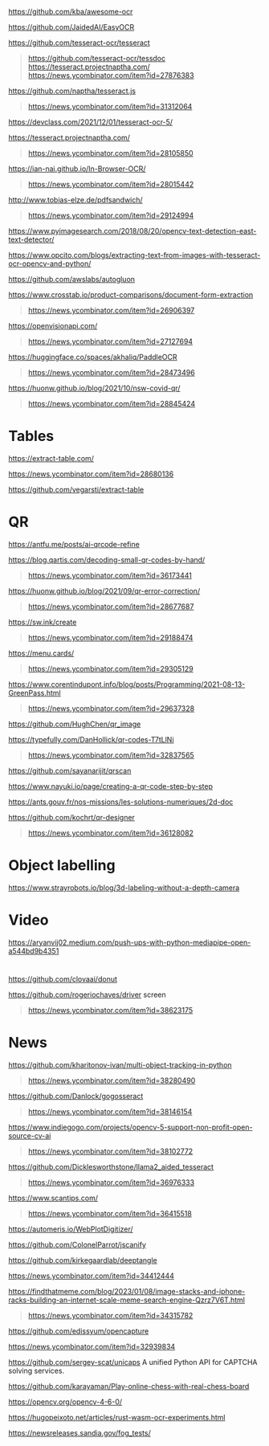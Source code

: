 https://github.com/kba/awesome-ocr

https://github.com/JaidedAI/EasyOCR

https://github.com/tesseract-ocr/tesseract
> https://github.com/tesseract-ocr/tessdoc
> https://tesseract.projectnaptha.com/
> https://news.ycombinator.com/item?id=27876383

https://github.com/naptha/tesseract.js
> https://news.ycombinator.com/item?id=31312064

https://devclass.com/2021/12/01/tesseract-ocr-5/

https://tesseract.projectnaptha.com/
> https://news.ycombinator.com/item?id=28105850

https://ian-nai.github.io/In-Browser-OCR/
> https://news.ycombinator.com/item?id=28015442

http://www.tobias-elze.de/pdfsandwich/
> https://news.ycombinator.com/item?id=29124994

https://www.pyimagesearch.com/2018/08/20/opencv-text-detection-east-text-detector/

https://www.opcito.com/blogs/extracting-text-from-images-with-tesseract-ocr-opencv-and-python/

https://github.com/awslabs/autogluon

https://www.crosstab.io/product-comparisons/document-form-extraction
> https://news.ycombinator.com/item?id=26906397

https://openvisionapi.com/
> https://news.ycombinator.com/item?id=27127694

https://huggingface.co/spaces/akhaliq/PaddleOCR
> https://news.ycombinator.com/item?id=28473496

https://huonw.github.io/blog/2021/10/nsw-covid-qr/
> https://news.ycombinator.com/item?id=28845424

# Tables
https://extract-table.com/

https://news.ycombinator.com/item?id=28680136

https://github.com/vegarsti/extract-table

# QR
https://antfu.me/posts/ai-qrcode-refine

https://blog.qartis.com/decoding-small-qr-codes-by-hand/
> https://news.ycombinator.com/item?id=36173441

https://huonw.github.io/blog/2021/09/qr-error-correction/
> https://news.ycombinator.com/item?id=28677687

https://sw.ink/create
> https://news.ycombinator.com/item?id=29188474

https://menu.cards/
> https://news.ycombinator.com/item?id=29305129

https://www.corentindupont.info/blog/posts/Programming/2021-08-13-GreenPass.html
> https://news.ycombinator.com/item?id=29637328

https://github.com/HughChen/qr_image

https://typefully.com/DanHollick/qr-codes-T7tLlNi
> https://news.ycombinator.com/item?id=32837565

https://github.com/sayanarijit/qrscan

https://www.nayuki.io/page/creating-a-qr-code-step-by-step

https://ants.gouv.fr/nos-missions/les-solutions-numeriques/2d-doc

https://github.com/kochrt/qr-designer
> https://news.ycombinator.com/item?id=36128082

# Object labelling
https://www.strayrobots.io/blog/3d-labeling-without-a-depth-camera

# Video
https://aryanvij02.medium.com/push-ups-with-python-mediapipe-open-a544bd9b4351

# 
https://github.com/clovaai/donut

https://github.com/rogeriochaves/driver screen
> https://news.ycombinator.com/item?id=38623175

# News
https://github.com/kharitonov-ivan/multi-object-tracking-in-python
> https://news.ycombinator.com/item?id=38280490

https://github.com/Danlock/gogosseract
> https://news.ycombinator.com/item?id=38146154

https://www.indiegogo.com/projects/opencv-5-support-non-profit-open-source-cv-ai
> https://news.ycombinator.com/item?id=38102772

https://github.com/Dicklesworthstone/llama2_aided_tesseract
> https://news.ycombinator.com/item?id=36976333

https://www.scantips.com/
> https://news.ycombinator.com/item?id=36415518

https://automeris.io/WebPlotDigitizer/

https://github.com/ColonelParrot/jscanify

https://github.com/kirkegaardlab/deeptangle

https://news.ycombinator.com/item?id=34412444

https://findthatmeme.com/blog/2023/01/08/image-stacks-and-iphone-racks-building-an-internet-scale-meme-search-engine-Qzrz7V6T.html
> https://news.ycombinator.com/item?id=34315782

https://github.com/edissyum/opencapture

https://news.ycombinator.com/item?id=32939834

https://github.com/sergey-scat/unicaps A unified Python API for CAPTCHA solving services. 

https://github.com/karayaman/Play-online-chess-with-real-chess-board

https://opencv.org/opencv-4-6-0/

https://hugopeixoto.net/articles/rust-wasm-ocr-experiments.html

https://newsreleases.sandia.gov/fog_tests/